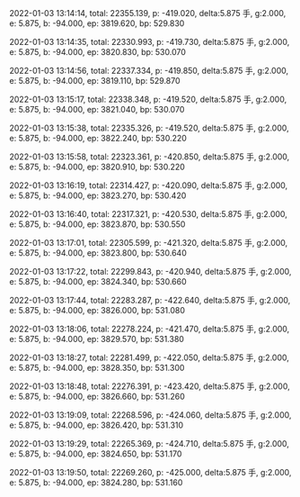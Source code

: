 2022-01-03 13:14:14, total: 22355.139, p: -419.020, delta:5.875 手, g:2.000, e: 5.875, b: -94.000, ep: 3819.620, bp: 529.830

2022-01-03 13:14:35, total: 22330.993, p: -419.730, delta:5.875 手, g:2.000, e: 5.875, b: -94.000, ep: 3820.830, bp: 530.070

2022-01-03 13:14:56, total: 22337.334, p: -419.850, delta:5.875 手, g:2.000, e: 5.875, b: -94.000, ep: 3819.110, bp: 529.870

2022-01-03 13:15:17, total: 22338.348, p: -419.520, delta:5.875 手, g:2.000, e: 5.875, b: -94.000, ep: 3821.040, bp: 530.070

2022-01-03 13:15:38, total: 22335.326, p: -419.520, delta:5.875 手, g:2.000, e: 5.875, b: -94.000, ep: 3822.240, bp: 530.220

2022-01-03 13:15:58, total: 22323.361, p: -420.850, delta:5.875 手, g:2.000, e: 5.875, b: -94.000, ep: 3820.910, bp: 530.220

2022-01-03 13:16:19, total: 22314.427, p: -420.090, delta:5.875 手, g:2.000, e: 5.875, b: -94.000, ep: 3823.270, bp: 530.420

2022-01-03 13:16:40, total: 22317.321, p: -420.530, delta:5.875 手, g:2.000, e: 5.875, b: -94.000, ep: 3823.870, bp: 530.550

2022-01-03 13:17:01, total: 22305.599, p: -421.320, delta:5.875 手, g:2.000, e: 5.875, b: -94.000, ep: 3823.800, bp: 530.640

2022-01-03 13:17:22, total: 22299.843, p: -420.940, delta:5.875 手, g:2.000, e: 5.875, b: -94.000, ep: 3824.340, bp: 530.660

2022-01-03 13:17:44, total: 22283.287, p: -422.640, delta:5.875 手, g:2.000, e: 5.875, b: -94.000, ep: 3826.000, bp: 531.080

2022-01-03 13:18:06, total: 22278.224, p: -421.470, delta:5.875 手, g:2.000, e: 5.875, b: -94.000, ep: 3829.570, bp: 531.380

2022-01-03 13:18:27, total: 22281.499, p: -422.050, delta:5.875 手, g:2.000, e: 5.875, b: -94.000, ep: 3828.350, bp: 531.300

2022-01-03 13:18:48, total: 22276.391, p: -423.420, delta:5.875 手, g:2.000, e: 5.875, b: -94.000, ep: 3826.660, bp: 531.260

2022-01-03 13:19:09, total: 22268.596, p: -424.060, delta:5.875 手, g:2.000, e: 5.875, b: -94.000, ep: 3826.420, bp: 531.310

2022-01-03 13:19:29, total: 22265.369, p: -424.710, delta:5.875 手, g:2.000, e: 5.875, b: -94.000, ep: 3824.650, bp: 531.170

2022-01-03 13:19:50, total: 22269.260, p: -425.000, delta:5.875 手, g:2.000, e: 5.875, b: -94.000, ep: 3824.280, bp: 531.160